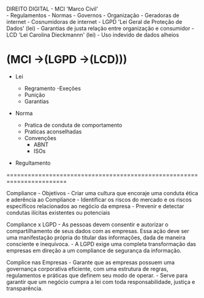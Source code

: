 DIREITO DIGITAL
    - MCI 'Marco Civil'	    
	    - Regulamentos
            - Normas
		    - Governos
		    - Organização
                - Geradoras de internet
                - Cosnumidoras de internet
    - LGPD 'Lei Geral de Proteção de Dados' (lei)
        - Garantias de justa relação entre organização e consumidor
    - LCD 'Lei Carolina Dieckmannn' (lei)
        - Uso indevido de dados alheios

(MCI ->(LGPD ->(LCD)))
=======================================================================

- Lei
	- Regramento
        -Exeções
	- Punição
    - Garantias

- Norma 
    - Pratica de conduta de comportamento
    - Praticas aconselhadas
    - Convenções
        - ABNT
        - ISOs

- Regultamento

=======================================================================

Compliance
    - Objetivos
        - Criar uma cultura que encoraje uma conduta ética e aderência ao Compliance
        - Identificar os riscos do mercado e os riscos específicos relacionados ao negócio da empresa
        - Prevenir e detectar condutas ilícitas existentes ou potenciais

Compliance x LGPD
    - As pessoas devem consentir e autorizar o compartilhamento de seus dados com as empresas. Essa ação deve ser uma manifestação própria do titular das informações, dada de maneira consciente e inequívoca.
    - A LGPD exige uma completa transformação das empresas em direção a um compliance de segurança da informação.


Complice nas Empresas
    - Garante que as empresas possuem uma governança corporativa eficiente, com uma estrutura de regras, regulamentos e práticas que definem seu modo de operar.
    - Serve para garantir que um negócio cumpra a lei com toda responsabilidade, justiça e transparência.

